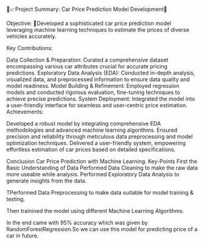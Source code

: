 🚀📈Project Summary: Car Price Prediction Model Development🚗

Objective:
🌟Developed a sophisticated car price prediction model leveraging machine learning techniques to estimate the prices of diverse vehicles accurately.

Key Contributions:

Data Collection & Preparation: Curated a comprehensive dataset encompassing various car attributes crucial for accurate pricing predictions.
Exploratory Data Analysis (EDA): Conducted in-depth analysis, visualized data, and preprocessed information to ensure data quality and model readiness.
Model Building & Refinement: Employed regression models and conducted rigorous evaluation, fine-tuning techniques to achieve precise predictions.
System Deployment: Integrated the model into a user-friendly interface for seamless and user-centric price estimation.
Achievements:

Developed a robust model by integrating comprehensive EDA methodologies and advanced machine learning algorithms.
Ensured precision and reliability through meticulous data preprocessing and model optimization techniques.
Delivered a user-friendly system, empowering effortless estimation of car prices based on detailed specifications.

Conclusion
Car Price Prediction with Machine Learning.
Key-Points
First the Basic Understanding of Data
Performed Data Cleaning to make the raw data more useable while analysis.
Performed Exploratory Data Analysis to generate insights from the data.

TPerformed Data Preprocessing to make data suitable for model training & testing.

Then trainined the model using different Machine Learning Algorithms.

In the end came with 95% accuracy which was given by RandomForestRegression.So we can use this model for predicting price of a car in future.
